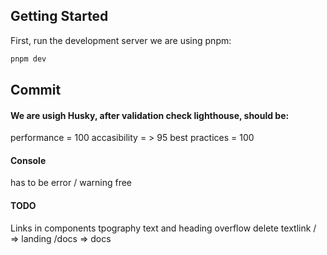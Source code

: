## Getting Started

First, run the development server we are using pnpm:

```bash
pnpm dev
```

## Commit

#### We are usigh Husky, after validation check lighthouse, should be:

performance = 100
accasibility = > 95
best practices = 100

#### Console

has to be error / warning free

#### TODO

Links in components
tpography text and heading
overflow
delete textlink
/ => landing
/docs => docs
